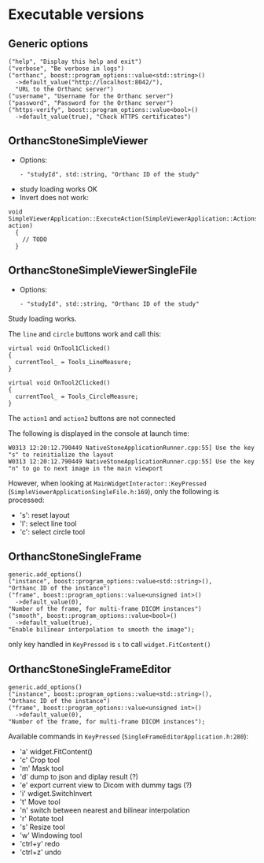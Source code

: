 Executable versions
================
Generic options
----------------------
```
("help", "Display this help and exit")
("verbose", "Be verbose in logs")
("orthanc", boost::program_options::value<std::string>()
  ->default_value("http://localhost:8042/"),
  "URL to the Orthanc server")
("username", "Username for the Orthanc server")
("password", "Password for the Orthanc server")
("https-verify", boost::program_options::value<bool>()
  ->default_value(true), "Check HTTPS certificates")
```
OrthancStoneSimpleViewer
-------------------------------------
- Options:
    ```
    - "studyId", std::string, "Orthanc ID of the study"
    ```
- study loading works OK
- Invert does not work:
```
void SimpleViewerApplication::ExecuteAction(SimpleViewerApplication::Actions action)
  {
    // TODO
  }
```

OrthancStoneSimpleViewerSingleFile
-------------------------------------
- Options:
    ```
    - "studyId", std::string, "Orthanc ID of the study"
    ```

Study loading works.

The `line` and `circle` buttons work and call this:
```
virtual void OnTool1Clicked()
{
  currentTool_ = Tools_LineMeasure;
}

virtual void OnTool2Clicked()
{
  currentTool_ = Tools_CircleMeasure;
}
```
The `action1` and `action2` buttons are not connected

The following is displayed in the console at launch time:
```
W0313 12:20:12.790449 NativeStoneApplicationRunner.cpp:55] Use the key "s" to reinitialize the layout
W0313 12:20:12.790449 NativeStoneApplicationRunner.cpp:55] Use the key "n" to go to next image in the main viewport
```
However, when looking at `MainWidgetInteractor::KeyPressed` (`SimpleViewerApplicationSingleFile.h:169`), only the following is processed:
- 's': reset layout
- 'l': select line tool
- 'c': select circle tool

OrthancStoneSingleFrame
-------------------------------------
```
generic.add_options()
("instance", boost::program_options::value<std::string>(), 
"Orthanc ID of the instance")
("frame", boost::program_options::value<unsigned int>()
  ->default_value(0),
"Number of the frame, for multi-frame DICOM instances")
("smooth", boost::program_options::value<bool>()
  ->default_value(true), 
"Enable bilinear interpolation to smooth the image");
```
only key handled in `KeyPressed` is `s` to call `widget.FitContent()`


OrthancStoneSingleFrameEditor
-------------------------------------
```
generic.add_options()
("instance", boost::program_options::value<std::string>(),
"Orthanc ID of the instance")
("frame", boost::program_options::value<unsigned int>()
  ->default_value(0),
"Number of the frame, for multi-frame DICOM instances");
```
Available commands in `KeyPressed` (`SingleFrameEditorApplication.h:280`): 
- 'a' widget.FitContent()
- 'c' Crop tool
- 'm' Mask tool
- 'd' dump to json and diplay result (?)
- 'e' export current view to Dicom with dummy tags (?)
- 'i' wdiget.SwitchInvert
- 't' Move tool
- 'n' switch between nearest and bilinear interpolation
- 'r' Rotate tool
- 's' Resize tool
- 'w' Windowing tool
- 'ctrl+y' redo
- 'ctrl+z' undo
